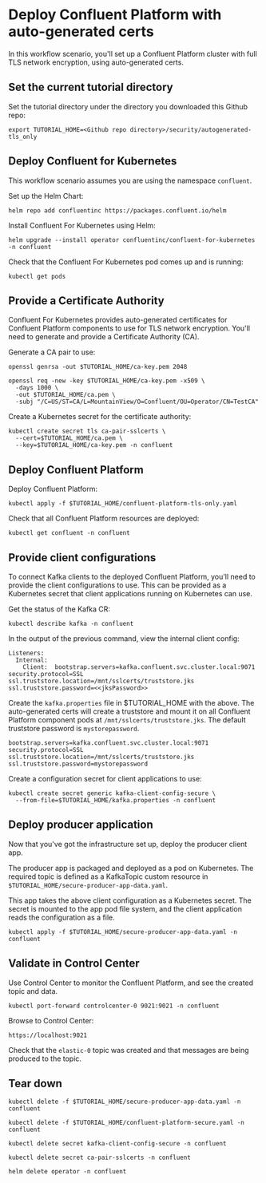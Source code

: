 # Deploy Confluent Platform with auto-generated certs

In this workflow scenario, you'll set up a Confluent Platform cluster with
full TLS network encryption, using auto-generated certs.

## Set the current tutorial directory

Set the tutorial directory under the directory you downloaded this Github repo:

```   
export TUTORIAL_HOME=<Github repo directory>/security/autogenerated-tls_only
```

## Deploy Confluent for Kubernetes

This workflow scenario assumes you are using the namespace `confluent`.

Set up the Helm Chart:

```
helm repo add confluentinc https://packages.confluent.io/helm
```

Install Confluent For Kubernetes using Helm:

```
helm upgrade --install operator confluentinc/confluent-for-kubernetes -n confluent
```
  
Check that the Confluent For Kubernetes pod comes up and is running:

```
kubectl get pods
```

## Provide a Certificate Authority

Confluent For Kubernetes provides auto-generated certificates for Confluent Platform
components to use for TLS network encryption. You'll need to generate and provide a
Certificate Authority (CA).

Generate a CA pair to use:

```
openssl genrsa -out $TUTORIAL_HOME/ca-key.pem 2048

openssl req -new -key $TUTORIAL_HOME/ca-key.pem -x509 \
  -days 1000 \
  -out $TUTORIAL_HOME/ca.pem \
  -subj "/C=US/ST=CA/L=MountainView/O=Confluent/OU=Operator/CN=TestCA"
```

Create a Kubernetes secret for the certificate authority:

```
kubectl create secret tls ca-pair-sslcerts \
  --cert=$TUTORIAL_HOME/ca.pem \
  --key=$TUTORIAL_HOME/ca-key.pem -n confluent
```

## Deploy Confluent Platform

Deploy Confluent Platform:

```
kubectl apply -f $TUTORIAL_HOME/confluent-platform-tls-only.yaml
```

Check that all Confluent Platform resources are deployed:

```   
kubectl get confluent -n confluent
```

## Provide client configurations

To connect Kafka clients to the deployed Confluent Platform, you'll need to provide 
the client configurations to use. This can be provided as a Kubernetes secret that 
client applications running on Kubernetes can use.

Get the status of the Kafka CR:

```   
kubectl describe kafka -n confluent
```

In the output of the previous command, view the internal client config:

```   
Listeners:
  Internal:
    Client:  bootstrap.servers=kafka.confluent.svc.cluster.local:9071
security.protocol=SSL
ssl.truststore.location=/mnt/sslcerts/truststore.jks
ssl.truststore.password=<<jksPassword>>
```

Create the ``kafka.properties`` file in $TUTORIAL_HOME with the above.
The auto-generated certs will create a truststore and mount it on all Confluent 
Platform component pods at `/mnt/sslcerts/truststore.jks`. 
The default truststore password is `mystorepassword`.

```   
bootstrap.servers=kafka.confluent.svc.cluster.local:9071
security.protocol=SSL
ssl.truststore.location=/mnt/sslcerts/truststore.jks
ssl.truststore.password=mystorepassword
```

Create a configuration secret for client applications to use:

```
kubectl create secret generic kafka-client-config-secure \
  --from-file=$TUTORIAL_HOME/kafka.properties -n confluent
```
  
## Deploy producer application

Now that you've got the infrastructure set up, deploy the producer client
app.

The producer app is packaged and deployed as a pod on Kubernetes. The required
topic is defined as a KafkaTopic custom resource in
``$TUTORIAL_HOME/secure-producer-app-data.yaml``.

This app takes the above client configuration as a Kubernetes secret. The secret
is mounted to the app pod file system, and the client application reads the
configuration as a file.

```
kubectl apply -f $TUTORIAL_HOME/secure-producer-app-data.yaml -n confluent
```

## Validate in Control Center

Use Control Center to monitor the Confluent Platform, and see the created topic
and data.

```
kubectl port-forward controlcenter-0 9021:9021 -n confluent
```

Browse to Control Center:

```   
https://localhost:9021
```

Check that the ``elastic-0`` topic was created and that messages are being produced to the topic.

## Tear down

```
kubectl delete -f $TUTORIAL_HOME/secure-producer-app-data.yaml -n confluent

kubectl delete -f $TUTORIAL_HOME/confluent-platform-secure.yaml -n confluent

kubectl delete secret kafka-client-config-secure -n confluent

kubectl delete secret ca-pair-sslcerts -n confluent

helm delete operator -n confluent
```